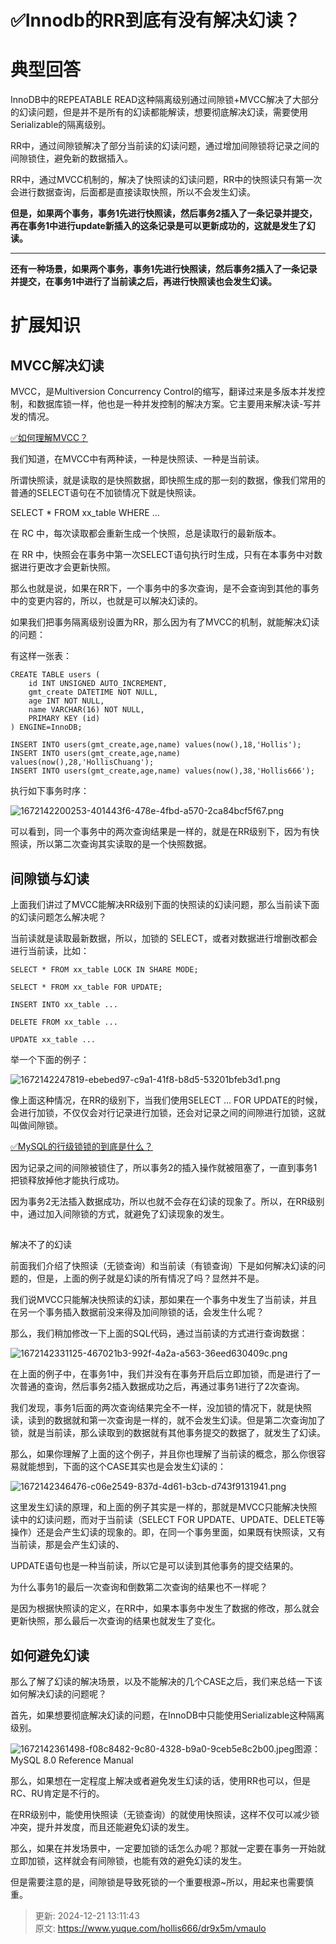 # ✅Innodb的RR到底有没有解决幻读？

# 典型回答


InnoDB中的REPEATABLE READ这种隔离级别通过间隙锁+MVCC解决了大部分的幻读问题，但是并不是所有的幻读都能解读，想要彻底解决幻读，需要使用Serializable的隔离级别。



RR中，通过间隙锁解决了部分当前读的幻读问题，通过增加间隙锁将记录之间的间隙锁住，避免新的数据插入。



RR中，通过MVCC机制的，解决了快照读的幻读问题，RR中的快照读只有第一次会进行数据查询，后面都是直接读取快照，所以不会发生幻读。



**但是，如果两个事务，事务1先进行快照读，然后事务2插入了一条记录并提交，再在事务1中进行update新插入的这条记录是可以更新成功的，这就是发生了幻读。**

****

**还有一种场景，如果两个事务，事务1先进行快照读，然后事务2插入了一条记录并提交，在事务1中进行了当前读之后，再进行快照读也会发生幻读。**



# 扩展知识


## MVCC解决幻读
MVCC，是Multiversion Concurrency Control的缩写，翻译过来是多版本并发控制，和数据库锁一样，他也是一种并发控制的解决方案。它主要用来解决读-写并发的情况。



[✅如何理解MVCC？](https://www.yuque.com/hollis666/dr9x5m/wgu1u6)



我们知道，在MVCC中有两种读，一种是快照读、一种是当前读。



所谓快照读，就是读取的是快照数据，即快照生成的那一刻的数据，像我们常用的普通的SELECT语句在不加锁情况下就是快照读。



SELECT * FROM xx_table WHERE ...



在 RC 中，每次读取都会重新生成一个快照，总是读取行的最新版本。

在 RR 中，快照会在事务中第一次SELECT语句执行时生成，只有在本事务中对数据进行更改才会更新快照。



那么也就是说，如果在RR下，一个事务中的多次查询，是不会查询到其他的事务中的变更内容的，所以，也就是可以解决幻读的。



如果我们把事务隔离级别设置为RR，那么因为有了MVCC的机制，就能解决幻读的问题：



有这样一张表：



```plain
CREATE TABLE users (
    id INT UNSIGNED AUTO_INCREMENT,
    gmt_create DATETIME NOT NULL,
    age INT NOT NULL,
    name VARCHAR(16) NOT NULL,
    PRIMARY KEY (id)
) ENGINE=InnoDB;

INSERT INTO users(gmt_create,age,name) values(now(),18,'Hollis');
INSERT INTO users(gmt_create,age,name) values(now(),28,'HollisChuang');
INSERT INTO users(gmt_create,age,name) values(now(),38,'Hollis666');
```



执行如下事务时序：

![1672142200253-401443f6-478e-4fbd-a570-2ca84bcf5f67.png](./img/sdxRd73zP2EaoLtM/1672142200253-401443f6-478e-4fbd-a570-2ca84bcf5f67-571359.png)



可以看到，同一个事务中的两次查询结果是一样的，就是在RR级别下，因为有快照读，所以第二次查询其实读取的是一个快照数据。



## 间隙锁与幻读


上面我们讲过了MVCC能解决RR级别下面的快照读的幻读问题，那么当前读下面的幻读问题怎么解决呢？



当前读就是读取最新数据，所以，加锁的 SELECT，或者对数据进行增删改都会进行当前读，比如：



```plain
SELECT * FROM xx_table LOCK IN SHARE MODE;

SELECT * FROM xx_table FOR UPDATE;

INSERT INTO xx_table ...

DELETE FROM xx_table ...

UPDATE xx_table ...
```



举一个下面的例子：

  
![1672142247819-ebebed97-c9a1-41f8-b8d5-53201bfeb3d1.png](./img/sdxRd73zP2EaoLtM/1672142247819-ebebed97-c9a1-41f8-b8d5-53201bfeb3d1-943272.png)



像上面这种情况，在RR的级别下，当我们使用SELECT … FOR UPDATE的时候，会进行加锁，不仅仅会对行记录进行加锁，还会对记录之间的间隙进行加锁，这就叫做间隙锁。



[✅MySQL的行级锁锁的到底是什么？](https://www.yuque.com/hollis666/dr9x5m/kfygzw)



因为记录之间的间隙被锁住了，所以事务2的插入操作就被阻塞了，一直到事务1把锁释放掉他才能执行成功。



因为事务2无法插入数据成功，所以也就不会存在幻读的现象了。所以，在RR级别中，通过加入间隙锁的方式，就避免了幻读现象的发生。

##   
解决不了的幻读


前面我们介绍了快照读（无锁查询）和当前读（有锁查询）下是如何解决幻读的问题的，但是，上面的例子就是幻读的所有情况了吗？显然并不是。



我们说MVCC只能解决快照读的幻读，那如果在一个事务中发生了当前读，并且在另一个事务插入数据前没来得及加间隙锁的话，会发生什么呢？



那么，我们稍加修改一下上面的SQL代码，通过当前读的方式进行查询数据：



![1672142331125-467021b3-992f-4a2a-a563-36eed630409c.png](./img/sdxRd73zP2EaoLtM/1672142331125-467021b3-992f-4a2a-a563-36eed630409c-850642.png)



在上面的例子中，在事务1中，我们并没有在事务开启后立即加锁，而是进行了一次普通的查询，然后事务2插入数据成功之后，再通过事务1进行了2次查询。



我们发现，事务1后面的两次查询结果完全不一样，没加锁的情况下，就是快照读，读到的数据就和第一次查询是一样的，就不会发生幻读。但是第二次查询加了锁，就是当前读，那么读取到的数据就有其他事务提交的数据了，就发生了幻读。



那么，如果你理解了上面的这个例子，并且你也理解了当前读的概念，那么你很容易就能想到，下面的这个CASE其实也是会发生幻读的：



![1672142346476-c06e2549-837d-4d61-b3cb-d743f9131941.png](./img/sdxRd73zP2EaoLtM/1672142346476-c06e2549-837d-4d61-b3cb-d743f9131941-341920.png)



这里发生幻读的原理，和上面的例子其实是一样的，那就是MVCC只能解决快照读中的幻读问题，而对于当前读（SELECT FOR UPDATE、UPDATE、DELETE等操作）还是会产生幻读的现象的。即，在同一个事务里面，如果既有快照读，又有当前读，那是会产生幻读的、



UPDATE语句也是一种当前读，所以它是可以读到其他事务的提交结果的。



为什么事务1的最后一次查询和倒数第二次查询的结果也不一样呢？



是因为根据快照读的定义，在RR中，如果本事务中发生了数据的修改，那么就会更新快照，那么最后一次查询的结果也就发生了变化。



## 如何避免幻读


那么了解了幻读的解决场景，以及不能解决的几个CASE之后，我们来总结一下该如何解决幻读的问题呢？



首先，如果想要彻底解决幻读的问题，在InnoDB中只能使用Serializable这种隔离级别。

![1672142361498-f08c8482-9c80-4328-b9a0-9ceb5e8c2b00.jpeg](./img/sdxRd73zP2EaoLtM/1672142361498-f08c8482-9c80-4328-b9a0-9ceb5e8c2b00-818710.jpeg)图源：MySQL 8.0 Reference Manual



那么，如果想在一定程度上解决或者避免发生幻读的话，使用RR也可以，但是RC、RU肯定是不行的。



在RR级别中，能使用快照读（无锁查询）的就使用快照读，这样不仅可以减少锁冲突，提升并发度，而且还能避免幻读的发生。



那么，如果在并发场景中，一定要加锁的话怎么办呢？那就一定要在事务一开始就立即加锁，这样就会有间隙锁，也能有效的避免幻读的发生。

但是需要注意的是，间隙锁是导致死锁的一个重要根源~所以，用起来也需要慎重。



> 更新: 2024-12-21 13:11:43  
> 原文: <https://www.yuque.com/hollis666/dr9x5m/vmaulo>